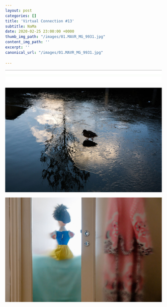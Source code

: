 ```yaml
---
layout: post
categories: []
title: 'Virtual Connection #13'
subtitle: NaMa
date: 2020-02-25 23:00:00 +0000
thumb_img_path: "/images/01.MAVR_MG_9931.jpg"
content_img_path: ''
excerpt: ''
canonical_url: "/images/01.MAVR_MG_9931.jpg"

---
```

![](/images/bwok-2.jpg)

![](/images/01.MAVR_MG_9931.jpg)

![](/images/02.MAVR.jpg)